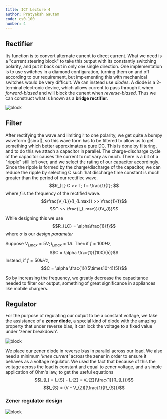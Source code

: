 ```yaml
---
title: ICT Lecture 4
author: Pratyaksh Gautam
code: cs0.100
number: 4
---
```

## Rectifier

Its function is to convert alternate current to direct current.
What we need is a "current steering block" to take this output with its constantly switching polarity, and put it back out in only one single direction.
One implementation is to use switches in a diamond configuration, turning them on and off according to our requirement, but implementing this with mechanical switches would be very difficult.
We can instead use *diodes*. A diode is a 2-terminal electronic device, which allows current to pass through it when *forward-biased* and will block the current when *reverse-biased*. Thus we can construct what is known as a **bridge rectifier**.

![block](/assets/images/ict004fig1.png)

## Filter

After rectifying the wave and limiting it to one polarity, we get quite a bumpy waveform ($\lvert\sin{x}\rvert$), so this wave form has to be filtered to allow us to get something which better approximates a pure DC. This is done by filtering, and to do this we attach a capacitor in parallel. The charge-discharge cycle of the capacitor causes the current to not vary as much.
There is a bit of a "ripple" still left over, and we select the rating of our capacitor accordingly.  Since the ripple is formed by the charge/discharge of the capacitor, we can reduce the ripple by selecting C such that discharge time constant is much greater than the period of our rectified wave.
$$R_{L} C >> T; T= \frac{1}{f}; $$
where $f$ is the frequency of the rectified wave.
$$\frac{V_{L}}{I_{Lmax}} >> \frac{1}{f}$$
$$C >> \frac{I_{Lmax}}{fV_{l}}$$

While designing this we use 
$$R_{LC} = \alpha\frac{1}{f}$$
where $\alpha$ is our *design parameter*

Suppose $V_{Lmax} = 5V; I_{Lmax} = 1A$.
Then if $f = 100Hz$, 
$$C = \alpha \frac{1}{(100)(5)}$$
Instead, if $f = 50kHz$, 
$$C = \alpha \frac{1}{(5\times10^4)(5)}$$

So by increasing the frequency, we greatly decrease the capacitance needed to filter our output, something of great significance in appliances like mobile chargers.

## Regulator

For the purpose of regulating our output to be a constant voltage, we take the assistance of a **zener diode**, a special kind of diode with the amazing property that under reverse bias, it can lock the voltage to a fixed value under 'zener breakdown'.

![block](/assets/images/ict004fig2.png)

We place our zener diode in reverse bias in parallel across our load. We also need a minimum *'knee current'* across the zener in order to ensure it behaves as a voltage regulator.
We used the fact that because of this the voltage across the load is constant and equal to zener voltage, and a simple application of Ohm's law, to get the useful equations
$$I_{L} = I_{S} - I_{Z} = V_{Z}(\frac{1}{R_{L}})$$
$$I_{S} = (V - V_{Z})(\frac{1}{R_{S}})$$

### Zener regulator design
![block](/assets/images/ict004fig3.png)
